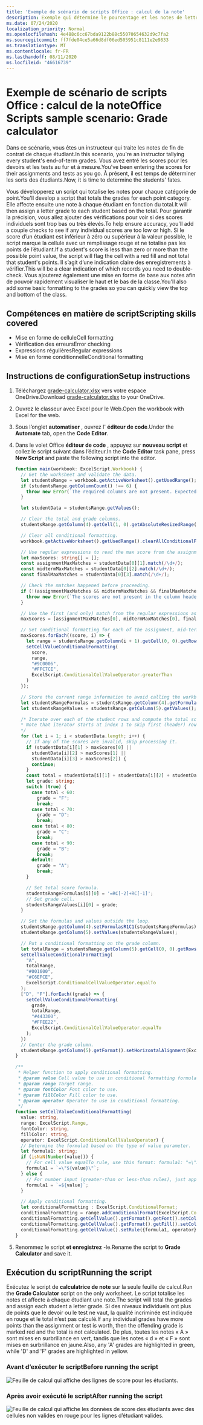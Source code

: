 ```yaml
---
title: 'Exemple de scénario de scripts Office : calcul de la note'
description: Exemple qui détermine le pourcentage et les notes de lettres d’une classe d’étudiants.
ms.date: 07/24/2020
localization_priority: Normal
ms.openlocfilehash: 4e488c6cc67bda9122b88c55070654632d9c7fa2
ms.sourcegitcommit: ff7fde04ce5a66d8df06ed505951c8111e2e9833
ms.translationtype: MT
ms.contentlocale: fr-FR
ms.lasthandoff: 08/11/2020
ms.locfileid: "46616739"
---
```

# <a name="office-scripts-sample-scenario-grade-calculator"></a><span data-ttu-id="0ea65-103">Exemple de scénario de scripts Office : calcul de la note</span><span class="sxs-lookup"><span data-stu-id="0ea65-103">Office Scripts sample scenario: Grade calculator</span></span>

<span data-ttu-id="0ea65-104">Dans ce scénario, vous êtes un instructeur qui traite les notes de fin de contrat de chaque étudiant.</span><span class="sxs-lookup"><span data-stu-id="0ea65-104">In this scenario, you're an instructor tallying every student's end-of-term grades.</span></span> <span data-ttu-id="0ea65-105">Vous avez entré les scores pour les devoirs et les tests au fur et à mesure.</span><span class="sxs-lookup"><span data-stu-id="0ea65-105">You've been entering the scores for their assignments and tests as you go.</span></span> <span data-ttu-id="0ea65-106">À présent, il est temps de déterminer les sorts des étudiants.</span><span class="sxs-lookup"><span data-stu-id="0ea65-106">Now, it is time to determine the students' fates.</span></span>

<span data-ttu-id="0ea65-107">Vous développerez un script qui totalise les notes pour chaque catégorie de point.</span><span class="sxs-lookup"><span data-stu-id="0ea65-107">You'll develop a script that totals the grades for each point category.</span></span> <span data-ttu-id="0ea65-108">Elle affecte ensuite une note à chaque étudiant en fonction du total.</span><span class="sxs-lookup"><span data-stu-id="0ea65-108">It will then assign a letter grade to each student based on the total.</span></span> <span data-ttu-id="0ea65-109">Pour garantir la précision, vous allez ajouter des vérifications pour voir si des scores individuels sont trop bas ou très élevés.</span><span class="sxs-lookup"><span data-stu-id="0ea65-109">To help ensure accuracy, you'll add a couple checks to see if any individual scores are too low or high.</span></span> <span data-ttu-id="0ea65-110">Si le score d’un étudiant est inférieur à zéro ou supérieur à la valeur possible, le script marque la cellule avec un remplissage rouge et ne totalise pas les points de l’étudiant.</span><span class="sxs-lookup"><span data-stu-id="0ea65-110">If a student's score is less than zero or more than the possible point value, the script will flag the cell with a red fill and not total that student's points.</span></span> <span data-ttu-id="0ea65-111">Il s’agit d’une indication claire des enregistrements à vérifier.</span><span class="sxs-lookup"><span data-stu-id="0ea65-111">This will be a clear indication of which records you need to double-check.</span></span> <span data-ttu-id="0ea65-112">Vous ajouterez également une mise en forme de base aux notes afin de pouvoir rapidement visualiser le haut et le bas de la classe.</span><span class="sxs-lookup"><span data-stu-id="0ea65-112">You'll also add some basic formatting to the grades so you can quickly view the top and bottom of the class.</span></span>

## <a name="scripting-skills-covered"></a><span data-ttu-id="0ea65-113">Compétences en matière de script</span><span class="sxs-lookup"><span data-stu-id="0ea65-113">Scripting skills covered</span></span>

- <span data-ttu-id="0ea65-114">Mise en forme de cellule</span><span class="sxs-lookup"><span data-stu-id="0ea65-114">Cell formatting</span></span>
- <span data-ttu-id="0ea65-115">Vérification des erreurs</span><span class="sxs-lookup"><span data-stu-id="0ea65-115">Error checking</span></span>
- <span data-ttu-id="0ea65-116">Expressions régulières</span><span class="sxs-lookup"><span data-stu-id="0ea65-116">Regular expressions</span></span>
- <span data-ttu-id="0ea65-117">Mise en forme conditionnelle</span><span class="sxs-lookup"><span data-stu-id="0ea65-117">Conditional formatting</span></span>

## <a name="setup-instructions"></a><span data-ttu-id="0ea65-118">Instructions de configuration</span><span class="sxs-lookup"><span data-stu-id="0ea65-118">Setup instructions</span></span>

1. <span data-ttu-id="0ea65-119">Téléchargez <a href="grade-calculator.xlsx">grade-calculator.xlsx</a> vers votre espace OneDrive.</span><span class="sxs-lookup"><span data-stu-id="0ea65-119">Download <a href="grade-calculator.xlsx">grade-calculator.xlsx</a> to your OneDrive.</span></span>

2. <span data-ttu-id="0ea65-120">Ouvrez le classeur avec Excel pour le Web.</span><span class="sxs-lookup"><span data-stu-id="0ea65-120">Open the workbook with Excel for the web.</span></span>

3. <span data-ttu-id="0ea65-121">Sous l’onglet **automatiser** , ouvrez l' **éditeur de code**.</span><span class="sxs-lookup"><span data-stu-id="0ea65-121">Under the **Automate** tab, open the **Code Editor**.</span></span>

4. <span data-ttu-id="0ea65-122">Dans le volet Office **éditeur de code** , appuyez sur **nouveau script** et collez le script suivant dans l’éditeur.</span><span class="sxs-lookup"><span data-stu-id="0ea65-122">In the **Code Editor** task pane, press **New Script** and paste the following script into the editor.</span></span>

    ```TypeScript
    function main(workbook: ExcelScript.Workbook) {
      // Get the worksheet and validate the data.
      let studentsRange = workbook.getActiveWorksheet().getUsedRange();
      if (studentsRange.getColumnCount() !== 6) {
        throw new Error(`The required columns are not present. Expected column headers: "Student ID | Assignment score | Mid-term | Final | Total | Grade"`);
      }

      let studentData = studentsRange.getValues();

      // Clear the total and grade columns.
      studentsRange.getColumn(4).getCell(1, 0).getAbsoluteResizedRange(studentData.length - 1, 2).clear();

      // Clear all conditional formatting.
      workbook.getActiveWorksheet().getUsedRange().clearAllConditionalFormats();

      // Use regular expressions to read the max score from the assignment, mid-term, and final scores columns.
      let maxScores: string[] = [];
      const assignmentMaxMatches = studentData[0][1].match(/\d+/);
      const midtermMaxMatches = studentData[0][2].match(/\d+/);
      const finalMaxMatches = studentData[0][3].match(/\d+/);

      // Check the matches happened before proceeding.
      if (!(assignmentMaxMatches && midtermMaxMatches && finalMaxMatches)) {
        throw new Error(`The scores are not present in the column headers. Expected format: "Assignments (n)|Mid-term (n)|Final (n)"`);
      }

      // Use the first (and only) match from the regular expressions as the max scores.
      maxScores = [assignmentMaxMatches[0], midtermMaxMatches[0], finalMaxMatches[0]];

      // Set conditional formatting for each of the assignment, mid-term, and final scores columns.
      maxScores.forEach((score, i) => {
        let range = studentsRange.getColumn(i + 1).getCell(0, 0).getRowsBelow(studentData.length - 1);
        setCellValueConditionalFormatting(
          score,
          range,
          "#9C0006",
          "#FFC7CE",
          ExcelScript.ConditionalCellValueOperator.greaterThan
        )
      });

      // Store the current range information to avoid calling the workbook in the loop.
      let studentsRangeFormulas = studentsRange.getColumn(4).getFormulasR1C1();
      let studentsRangeValues = studentsRange.getColumn(5).getValues();

      /* Iterate over each of the student rows and compute the total score and letter grade.
      * Note that iterator starts at index 1 to skip first (header) row.
      */
      for (let i = 1; i < studentData.length; i++) {
        // If any of the scores are invalid, skip processing it.
        if (studentData[i][1] > maxScores[0] ||
          studentData[i][2] > maxScores[1] ||
          studentData[i][3] > maxScores[2]) {
          continue;
        }
        const total = studentData[i][1] + studentData[i][2] + studentData[i][3];
        let grade: string;
        switch (true) {
          case total < 60:
            grade = "F";
            break;
          case total < 70:
            grade = "D";
            break;
          case total < 80:
            grade = "C";
            break;
          case total < 90:
            grade = "B";
            break;
          default:
            grade = "A";
            break;
        }

        // Set total score formula.
        studentsRangeFormulas[i][0] = '=RC[-2]+RC[-1]';
        // Set grade cell.
        studentsRangeValues[i][0] = grade;
      }

      // Set the formulas and values outside the loop.
      studentsRange.getColumn(4).setFormulasR1C1(studentsRangeFormulas);
      studentsRange.getColumn(5).setValues(studentsRangeValues);

      // Put a conditional formatting on the grade column.
      let totalRange = studentsRange.getColumn(5).getCell(0, 0).getRowsBelow(studentData.length - 1);
      setCellValueConditionalFormatting(
        "A",
        totalRange,
        "#001600",
        "#C6EFCE",
        ExcelScript.ConditionalCellValueOperator.equalTo
      );
      ["D", "F"].forEach((grade) => {
        setCellValueConditionalFormatting(
          grade,
          totalRange,
          "#443300",
          "#FFEE22",
          ExcelScript.ConditionalCellValueOperator.equalTo
        );
      })
      // Center the grade column.
      studentsRange.getColumn(5).getFormat().setHorizontalAlignment(ExcelScript.HorizontalAlignment.center);
    }

    /**
     * Helper function to apply conditional formatting.
     * @param value Cell value to use in conditional formatting formula1.
     * @param range Target range.
     * @param fontColor Font color to use.
     * @param fillColor Fill color to use.
     * @param operator Operator to use in conditional formatting.
     */
    function setCellValueConditionalFormatting(
      value: string,
      range: ExcelScript.Range,
      fontColor: string,
      fillColor: string,
      operator: ExcelScript.ConditionalCellValueOperator) {
      // Determine the formula1 based on the type of value parameter.
      let formula1: string;
      if (isNaN(Number(value))) {
        // For cell value equalTo rule, use this format: formula1: "=\"A\"",
        formula1 = `=\"${value}\"`;
      } else {
        // For number input (greater-than or less-than rules), just append '='.
        formula1 = `=${value}`;
      }

      // Apply conditional formatting.
      let conditionalFormatting : ExcelScript.ConditionalFormat;
      conditionalFormatting = range.addConditionalFormat(ExcelScript.ConditionalFormatType.cellValue);
      conditionalFormatting.getCellValue().getFormat().getFont().setColor(fontColor);
      conditionalFormatting.getCellValue().getFormat().getFill().setColor(fillColor);
      conditionalFormatting.getCellValue().setRule({formula1, operator});
    }
    ```

5. <span data-ttu-id="0ea65-123">Renommez le script **et enregistrez** -le.</span><span class="sxs-lookup"><span data-stu-id="0ea65-123">Rename the script to **Grade Calculator** and save it.</span></span>

## <a name="running-the-script"></a><span data-ttu-id="0ea65-124">Exécution du script</span><span class="sxs-lookup"><span data-stu-id="0ea65-124">Running the script</span></span>

<span data-ttu-id="0ea65-125">Exécutez le script de **calculatrice de note** sur la seule feuille de calcul.</span><span class="sxs-lookup"><span data-stu-id="0ea65-125">Run the **Grade Calculator** script on the only worksheet.</span></span> <span data-ttu-id="0ea65-126">Le script totalise les notes et affecte à chaque étudiant une note.</span><span class="sxs-lookup"><span data-stu-id="0ea65-126">The script will total the grades and assign each student a letter grade.</span></span> <span data-ttu-id="0ea65-127">Si des niveaux individuels ont plus de points que le devoir ou le test ne vaut, la qualité incriminée est indiquée en rouge et le total n’est pas calculé.</span><span class="sxs-lookup"><span data-stu-id="0ea65-127">If any individual grades have more points than the assignment or test is worth, then the offending grade is marked red and the total is not calculated.</span></span> <span data-ttu-id="0ea65-128">De plus, toutes les notes « A » sont mises en surbrillance en vert, tandis que les notes « d » et « F » sont mises en surbrillance en jaune.</span><span class="sxs-lookup"><span data-stu-id="0ea65-128">Also, any 'A' grades are highlighted in green, while 'D' and 'F' grades are highlighted in yellow.</span></span>

### <a name="before-running-the-script"></a><span data-ttu-id="0ea65-129">Avant d’exécuter le script</span><span class="sxs-lookup"><span data-stu-id="0ea65-129">Before running the script</span></span>

![Feuille de calcul qui affiche des lignes de score pour les étudiants.](../../images/scenario-grade-calculator-before.png)

### <a name="after-running-the-script"></a><span data-ttu-id="0ea65-131">Après avoir exécuté le script</span><span class="sxs-lookup"><span data-stu-id="0ea65-131">After running the script</span></span>

![Feuille de calcul qui affiche les données de score des étudiants avec des cellules non valides en rouge pour les lignes d’étudiant valides.](../../images/scenario-grade-calculator-after.png)
